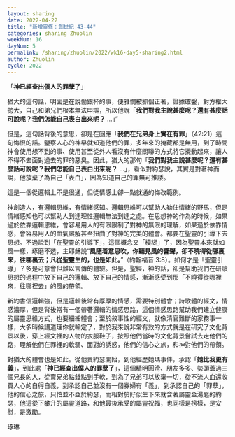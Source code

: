 ```yaml
---
layout: sharing
date: 2022-04-22
title: "新增靈修：創世紀 43-44"
categories: sharing Zhuolin
weekNum: 16
dayNum: 5
permalink: /sharing/zhuolin/2022/wk16-day5-sharing2.html
author: Zhuolin
cycle: 2022
---  
```


「**神已經查出僕人的罪孽了**」

猶大的這句話，明面是在說偷銀杯的事，便雅憫被抓個正著，證據確鑿，對方權大勢大，自己和弟兄們根本無法申辯，所以他說「**我們對我主說甚麼呢？還有甚麼話可說呢？我們怎能自己表白出來呢？** …」”

但是，這句話背後的意思，卻是在回應「**我們在兄弟身上實在有罪**」（42:21）這句悔恨的話。鑒察人心的神早就知道他們的罪，多年來的掩藏都是無用，到了時間神會使用想不到的事、使用甚至從外人看沒有什麼關聯的方式將它攪動起來，讓人不得不去面對過去的罪的惡臭。因此，猶大的那句「**我們對我主說甚麼呢？還有甚麼話可說呢？我們怎能自己表白出來呢？** …」，看似對約瑟說，其實是對著神而說，他放棄了為自己「表白」，因為知道自己的罪無可推諉。

這是一個從邏輯上不是很通，但從情感上卻一點就通的悔改範例。

神創造人，有邏輯思維，有情緒感知。邏輯思維可以幫助人勒住情緒的野馬，但是情緒感知也可以幫助人到達理性邏輯無法到達之處。在思想神的作為的時候，如果過於依靠邏輯思維，會容易用人的有限限制了對神的無限的理解，如果過於依靠情感，會容易用人的血氣誤解甚至扭曲了對神的完美的體會。都要在聖靈的引導下去思想。不過說到「在聖靈的引導下」，這個概念又「模糊」了，因為聖靈本來就如風一樣，琢磨不透，主耶穌說“**風隨着意思吹，你聽見風的響聲，卻不曉得從哪裏來，往哪裏去；凡從聖靈生的，也是如此。**”（約翰福音‬ ‭3:8‬）。如何才是「聖靈引導」？多是可意會但難以言傳的體驗。但是，聖經，神的話，卻是幫助我們在研讀思想的過程中放下自己的邏輯、放下自己的情感，漸漸感受到那「不曉得從哪裡來，往哪裡去」的風的帶領。

新約書信邏輯強，但是邏輯後常有厚厚的情感，需要特別體會；詩歌體的經文，情感濃厚，但是背後常有一個帶著邏輯的情感思路，這個情感思路幫助我們建立健康的屬靈思維方式，也要細細體會；至於敘事性的經文，就像清官難斷的家務事一樣，大多時候講道理你就輸定了，對於我來說非常有效的方式就是在研究了文化背景以後，穿上經文裡的人物的衣服鞋子，按照他們當時的文化背景嘗試去走他們的路，理解他們在罪裡的軟弱、面對的誘惑，他們的信心之旅，和神對他們的帶領。

對猶大的體會也是如此。從他賣約瑟開始，到他經歷她瑪事件，承認「**她比我更有義**」，到此處「**神已經查出僕人的罪孽了**」，這個精明圓滑、朋友多多、勢頭蓋過三個兄長的人，從賣兄弟點錢點到手軟，到為了兄弟可以放棄一切，從不流人血還收買人心的自得自義，到承認自己並沒有一個寡婦有「義」，到承認自己的「罪孽」，他的信心之旅，只怕並不亞於約瑟，而相對於好似生下來就含著屬靈金湯匙的約瑟，他這從下攀升的屬靈道路，和他最後承受的屬靈祝福，也同樣是榜樣，是安慰，是激勵。

琢琳
